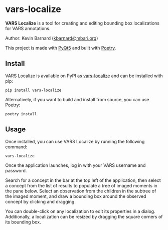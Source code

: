 # vars-localize
**VARS Localize** is a tool for creating and editing bounding box localizations for VARS annotations.

Author: Kevin Barnard ([kbarnard@mbari.org](mailto:kbarnard@mbari.org))

This project is made with [PyQt5](https://pypi.org/project/PyQt5/) and built with [Poetry](https://python-poetry.org/).

## Install

VARS Localize is available on PyPI as [vars-localize](https://pypi.org/project/vars-localize/) and can be installed with pip:

```
pip install vars-localize
```

Alternatively, if you want to build and install from source, you can use Poetry:

```
poetry install
```

## Usage

Once installed, you can use VARS Localize by running the following command:

```
vars-localize
```

Once the application launches, log in with your VARS username and password.

Search for a concept in the bar at the top left of the application, then select a concept from the list of results to populate a tree of imaged moments in the pane below. 
Select an observation from the children in the subtree of the imaged moment, and draw a bounding box around the observed concept by clicking and dragging.

You can double-click on any localization to edit its properties in a dialog.
Additionally, a localization can be resized by dragging the square corners of its bounding box.
